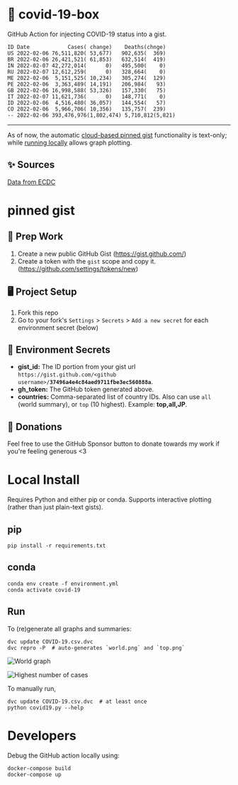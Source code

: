 # 🏥 covid-19-box

GitHub Action for injecting COVID-19 status into a gist.

```
ID Date            Cases( change)    Deaths(chnge)
US 2022-02-06 76,511,820( 53,677)   902,635(  369)
BR 2022-02-06 26,421,521( 61,853)   632,514(  419)
IN 2022-02-07 42,272,014(      0)   495,500(    0)
RU 2022-02-07 12,612,259(      0)   328,664(    0)
ME 2022-02-06  5,151,525( 10,234)   305,274(  129)
PE 2022-02-06  3,363,489( 14,191)   206,984(   93)
GB 2022-02-06 16,998,588( 53,326)   157,330(   75)
IT 2022-02-07 11,621,736(      0)   148,771(    0)
ID 2022-02-06  4,516,480( 36,057)   144,554(   57)
CO 2022-02-06  5,966,706( 10,356)   135,757(  239)
-- 2022-02-06 393,476,976(1,802,474) 5,710,812(5,821)
```

---

As of now, the automatic [cloud-based pinned gist](#pinned-gist) functionality is text-only;
while [running locally](#local-install) allows graph plotting.

## ✨ Sources

[Data from ECDC](https://www.ecdc.europa.eu/en/publications-data/download-todays-data-geographic-distribution-covid-19-cases-worldwide)

# pinned gist

## 🎒 Prep Work
1. Create a new public GitHub Gist (https://gist.github.com/)
1. Create a token with the `gist` scope and copy it. (https://github.com/settings/tokens/new)

## 🖥 Project Setup
1. Fork this repo
1. Go to your fork's `Settings` > `Secrets` > `Add a new secret` for each environment secret (below)

## 🤫 Environment Secrets
- **gist_id:** The ID portion from your gist url `https://gist.github.com/<github username>/`**`37496a4e4c84aed9711fbe3ec560888a`**.
- **gh_token:** The GitHub token generated above.
- **countries:** Comma-separated list of country IDs. Also can use `all` (world summary), or `top` (10 highest). Example: **top,all,JP**.

## 💸 Donations

Feel free to use the GitHub Sponsor button to donate towards my work if you're feeling generous <3

# Local Install

Requires Python and either pip or conda. Supports interactive plotting (rather than just plain-text gists).

## pip

```
pip install -r requirements.txt
```

## conda

```
conda env create -f environment.yml
conda activate covid-19
```

## Run

To (re)generate all graphs and summaries:

```
dvc update COVID-19.csv.dvc
dvc repro -P  # auto-generates `world.png` and `top.png`
```

![World graph](world.png)

![Highest number of cases](top.png)

To manually run,

```
dvc update COVID-19.csv.dvc  # at least once
python covid19.py --help
```

# Developers

Debug the GitHub action locally using:

```
docker-compose build
docker-compose up
```
